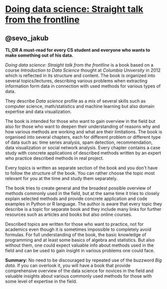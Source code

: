 [Doing data science: Straight talk from the frontline](http://www.amazon.com/Doing-Data-Science-Straight-Frontline-ebook/dp/B00FRSNHDC?tag=rubyslava-20)
========================================================================================================================================================

@sevo_jakub
-----------

**TL;DR A must-read for every CS student and everyone who wants to make something out of his data.**

*Doing data science: Straight talk from the frontline* is a book based on a course *Introduction to Data Science* thought at *Columbia University* in 2012 which is reflected in its structure and content. The book is organized into several topics/lectures, describing various problems when extracting information form data in connection with used methods for various types of data.

They describe *Data science* profile as a mix of several skills such as computer science, math/statistics and machine learning but also domain expertise and data visualization.

The book is intended for those who want to gain overview in the field but also for those who want to deepen their understanding of reasons why and how various methods are working and what are their limitations. The book is organised into several chapters, each for different problem or different type of data such as: time series analysis, spam detection, recommendation, data visualization or social network analysis. Every chapter contains a case study with concrete applications of described methods written by an expert who practice described methods in real project.

Every topics is written as separate section of the book and you don't have to follow the structure of the book. You can rather choose the topic most relevant for you at the time and study them separately.

The book tries to create general and the broadest possible overview of methods commonly used in the field, but at the same time it tries to closely explain selected methods and provide concrete application and code examples in Python or R language. The author is aware that every topic they describe is a topic for separate book and they include many links for further resources such as articles and books but also online courses.

Described topics are written for those who want to practice, not for academics even though it is sometimes impossible to completely avoid formulas. For full understanding of the book, the basic knowledge of programming and at least some basics of algebra and statistics. But also without them, one could expect valuable info about methods used in the field and can be used to gain insight in various problems one could face.


**Summary:** No need to be discouraged by repeated use of the buzzword *Big data*. If you can overlook it, you will have a book that provide comprehensive overview of the data science for novices in the field and valuable insights about various commonly used methods for those with some level of expertise in the field.

